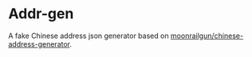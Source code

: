 # Addr-gen

A fake Chinese address json generator based on [moonrailgun/chinese-address-generator](https://github.com/moonrailgun/chinese-address-generator).